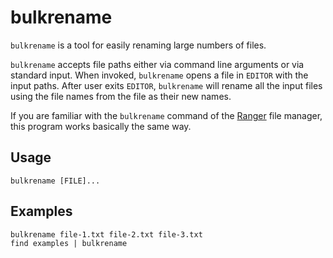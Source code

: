 # bulkrename

`bulkrename` is a tool for easily renaming large numbers of files.

`bulkrename` accepts file paths either via command line arguments or via
standard input. When invoked, `bulkrename` opens a file in `EDITOR` with the
input paths. After user exits `EDITOR`, `bulkrename` will rename all the input
files using the file names from the file as their new names.

If you are familiar with the `bulkrename` command of the
[Ranger](https://github.com/ranger/ranger) file manager, this program works
basically the same way.

## Usage

``` shell
bulkrename [FILE]...
```

## Examples

``` shell
bulkrename file-1.txt file-2.txt file-3.txt
find examples | bulkrename
```

